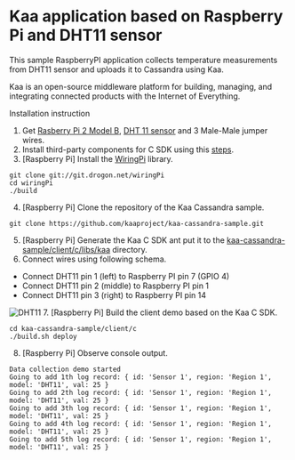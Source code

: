 Kaa application based on Raspberry Pi and DHT11 sensor
============================

This sample RaspberryPI application collects temperature measurements from DHT11 sensor and uploads it to Cassandra using Kaa.

Kaa is an open-source middleware platform for building, managing, and integrating connected products with the Internet of Everything.

Installation instruction

1. Get [Rasberry Pi 2 Model B](https://en.wikipedia.org/wiki/Raspberry_Pi), [DHT 11 sensor](http://www.dx.com/p/arduino-digital-temperature-humidity-sensor-module-121350#.Vea7HHWlxBc) and 3 Male-Male jumper wires.
2. Install third-party components for C SDK using this [steps](http://docs.kaaproject.org/display/KAA/Raspberry+Pi#RaspberryPi-Installingthird-partycomponentsforCSDK).
3. [Raspberry Pi] Install the [WiringPi](http://wiringpi.com/) library.
```
git clone git://git.drogon.net/wiringPi
cd wiringPi
./build
```
4. [Raspberry Pi] Clone the repository of the Kaa Cassandra sample.
```
git clone https://github.com/kaaproject/kaa-cassandra-sample.git
```
5. [Raspberry Pi] Generate the Kaa C SDK ant put it to the [kaa-cassandra-sample/client/c/libs/kaa](https://github.com/kaaproject/kaa-cassandra-sample/tree/master/client/c/libs/kaa) directory.
6. Connect wires using following schema.
  - Connect DHT11 pin 1 (left) to Raspberry PI pin 7 (GPIO 4)
  - Connect DHT11 pin 2 (middle) to Raspberry PI pin 1
  - Connect DHT11 pin 3 (right) to Raspberry PI pin 14
  
   ![DHT11](https://github.com/kaaproject/kaa-cassandra-sample/blob/master/schema.jpg)
7. [Raspberry Pi] Build the client demo based on the Kaa C SDK.
```
cd kaa-cassandra-sample/client/c
./build.sh deploy
```
8. [Raspberry Pi] Observe console output.
```
Data collection demo started
Going to add 1th log record: { id: 'Sensor 1', region: 'Region 1', model: 'DHT11', val: 25 }
Going to add 2th log record: { id: 'Sensor 1', region: 'Region 1', model: 'DHT11', val: 25 }
Going to add 3th log record: { id: 'Sensor 1', region: 'Region 1', model: 'DHT11', val: 25 }
Going to add 4th log record: { id: 'Sensor 1', region: 'Region 1', model: 'DHT11', val: 25 }
Going to add 5th log record: { id: 'Sensor 1', region: 'Region 1', model: 'DHT11', val: 25 }
```